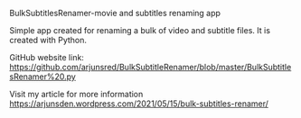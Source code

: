 BulkSubtitlesRenamer-movie and subtitles renaming app

Simple app created for renaming a bulk of video and subtitle files.
It is created with Python.

GitHub website link:
https://github.com/arjunsred/BulkSubtitleRenamer/blob/master/BulkSubtitlesRenamer%20.py

Visit my article for more information 
https://arjunsden.wordpress.com/2021/05/15/bulk-subtitles-renamer/

